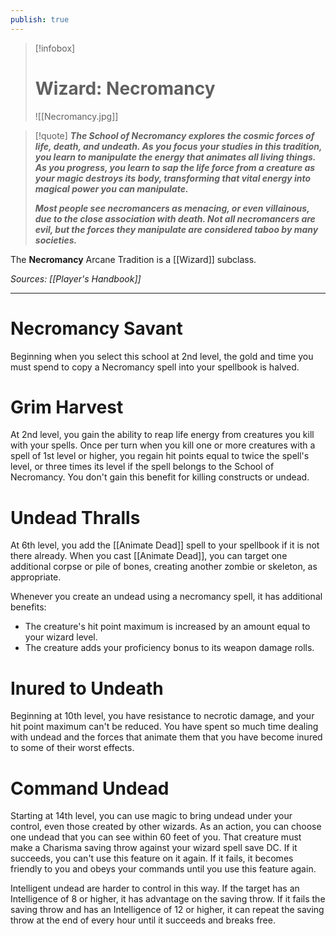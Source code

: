 ```yaml
---
publish: true
---
```

> [!infobox]
> # Wizard: Necromancy
> ![[Necromancy.jpg]]

> [!quote]
> **_The School of Necromancy explores the cosmic forces of life, death, and undeath. As you focus your studies in this tradition, you learn to manipulate the energy that animates all living things. As you progress, you learn to sap the life force from a creature as your magic destroys its body, transforming that vital energy into magical power you can manipulate._**
>
> **_Most people see necromancers as menacing, or even villainous, due to the close association with death. Not all necromancers are evil, but the forces they manipulate are considered taboo by many societies._**

The **Necromancy** Arcane Tradition is a [[Wizard]] subclass.

*Sources: [[Player's Handbook]]*
***
# Necromancy Savant
Beginning when you select this school at 2nd level, the gold and time you must spend to copy a Necromancy spell into your spellbook is halved.
# Grim Harvest
At 2nd level, you gain the ability to reap life energy from creatures you kill with your spells. Once per turn when you kill one or more creatures with a spell of 1st level or higher, you regain hit points equal to twice the spell's level, or three times its level if the spell belongs to the School of Necromancy. You don't gain this benefit for killing constructs or undead.
# Undead Thralls
At 6th level, you add the [[Animate Dead]] spell to your spellbook if it is not there already. When you cast [[Animate Dead]], you can target one additional corpse or pile of bones, creating another zombie or skeleton, as appropriate.

Whenever you create an undead using a necromancy spell, it has additional benefits:
- The creature's hit point maximum is increased by an amount equal to your wizard level.
- The creature adds your proficiency bonus to its weapon damage rolls.
# Inured to Undeath
Beginning at 10th level, you have resistance to necrotic damage, and your hit point maximum can't be reduced. You have spent so much time dealing with undead and the forces that animate them that you have become inured to some of their worst effects.
# Command Undead
Starting at 14th level, you can use magic to bring undead under your control, even those created by other wizards. As an action, you can choose one undead that you can see within 60 feet of you. That creature must make a Charisma saving throw against your wizard spell save DC. If it succeeds, you can't use this feature on it again. If it fails, it becomes friendly to you and obeys your commands until you use this feature again.

Intelligent undead are harder to control in this way. If the target has an Intelligence of 8 or higher, it has advantage on the saving throw. If it fails the saving throw and has an Intelligence of 12 or higher, it can repeat the saving throw at the end of every hour until it succeeds and breaks free.